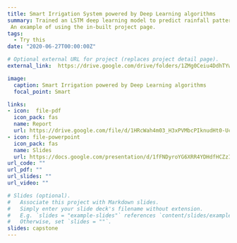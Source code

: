```yaml
---
title: Smart Irrigation System powered by Deep Learning algorithms
summary: Trained an LSTM deep learning model to predict rainfall patterns for Kumasi. Built an efficient and smart irrigation to converse water using predictions from the deep learning model. Created a mobile app to provide real-time farm data to the farmer.The system was very efficient in conversing water. 
 An example of using the in-built project page.
tags:
  - Try this
date: "2020-06-27T00:00:00Z"

# Optional external URL for project (replaces project detail page).
external_link:  https://drive.google.com/drive/folders/1ZMg0Ceiu4DdhTYwslNqDNkeOav32u8OO?usp=sharing

image:
  caption: Smart Irrigation powered by Deep Learning algorithms
  focal_point: Smart

links:
- icon:  file-pdf
  icon_pack: fas
  name: Report
  url: https://drive.google.com/file/d/1HRcWah4m03_H3xPVMbcPIknudHt0-UcK/view?usp=sharing
- icon: file-powerpoint
  icon_pack: fas
  name: Slides
  url: https://docs.google.com/presentation/d/1fFNDyroYG6XRR4YDHdfHCZzIVbPtekm7/edit?usp=sharing&ouid=106564825907729888075&rtpof=true&sd=true
url_code: ""
url_pdf: ""
url_slides: ""
url_video: ""

# Slides (optional).
#   Associate this project with Markdown slides.
#   Simply enter your slide deck's filename without extension.
#   E.g. `slides = "example-slides"` references `content/slides/example-slides.md`.
#   Otherwise, set `slides = ""`.
slides: capstone
---
```

